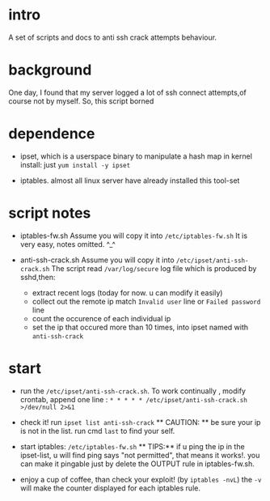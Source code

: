 # intro
A set of scripts and docs to anti ssh crack attempts behaviour.

# background
One day, I found that my server logged a lot of ssh connect attempts,of course not by myself.
So, this script borned

# dependence
* ipset, which is a userspace binary to manipulate a hash map in kernel
install: just `yum install -y ipset`

* iptables. almost all linux server have already installed this tool-set

# script notes
* iptables-fw.sh
Assume you will copy it into `/etc/iptables-fw.sh`
It is very easy, notes omitted. ^_^


* anti-ssh-crack.sh
Assume you will copy it into `/etc/ipset/anti-ssh-crack.sh`
The script read `/var/log/secure` log file which is produced by sshd,then:
    - extract recent logs (today for now. u can modify it easily)
    - collect out the remote ip match `Invalid user` line or `Failed password` line
    - count the occurence of each individual ip 
    - set the ip that occured more than 10 times, into ipset named with `anti-ssh-crack`

# start
* run the `/etc/ipset/anti-ssh-crack.sh`. To work continually , modify crontab, append one line :
`* * * * * /etc/ipset/anti-ssh-crack.sh >/dev/null 2>&1`

* check it! run `ipset list anti-ssh-crack`
** CAUTION: ** be sure your ip is not in the list. run cmd `last` to find your self.

* start iptables: `/etc/iptables-fw.sh` 
** TIPS:** if u ping the ip in the ipset-list, u will find ping says "not permitted", that means it works!. 
you can make it pingable just by delete the OUTPUT rule in iptables-fw.sh.

* enjoy a cup of coffee, than check your exploit! (by `iptables -nvL`)
the `-v` will make the counter displayed for each iptables rule.

